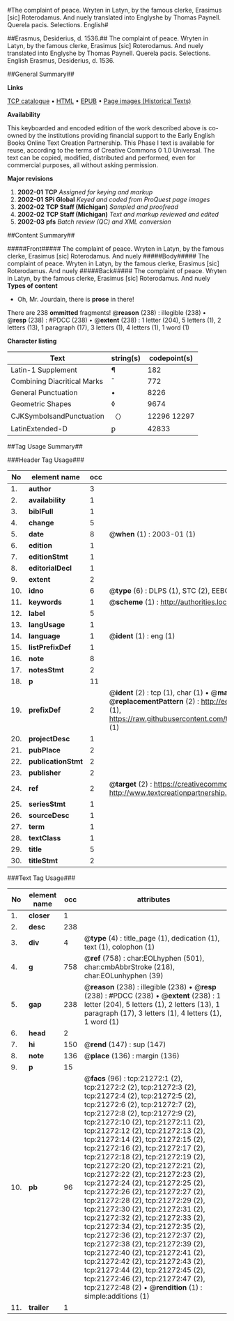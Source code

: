 #The complaint of peace. Wryten in Latyn, by the famous clerke, Erasimus [sic] Roterodamus. And nuely translated into Englyshe by Thomas Paynell. Querela pacis. Selections. English#

##Erasmus, Desiderius, d. 1536.##
The complaint of peace. Wryten in Latyn, by the famous clerke, Erasimus [sic] Roterodamus. And nuely translated into Englyshe by Thomas Paynell.
Querela pacis. Selections. English
Erasmus, Desiderius, d. 1536.

##General Summary##

**Links**

[TCP catalogue](http://www.ota.ox.ac.uk/tcp/)  • 
[HTML](http://tei.it.ox.ac.uk/tcp/Texts-HTML/free/A00/A00342.html)  • 
[EPUB](http://tei.it.ox.ac.uk/tcp/Texts-EPUB/free/A00/A00342.epub) • 
[Page images (Historical Texts)](https://data.historicaltexts.jisc.ac.uk/view?pubId=eebo-99855770e&pageId=eebo-99855770e-21272-1)

**Availability**

This keyboarded and encoded edition of the
	       work described above is co-owned by the institutions
	       providing financial support to the Early English Books
	       Online Text Creation Partnership. This Phase I text is
	       available for reuse, according to the terms of Creative
	       Commons 0 1.0 Universal. The text can be copied,
	       modified, distributed and performed, even for
	       commercial purposes, all without asking permission.

**Major revisions**

1. __2002-01__ __TCP__ *Assigned for keying and markup*
1. __2002-01__ __SPi Global__ *Keyed and coded from ProQuest page images*
1. __2002-02__ __TCP Staff (Michigan)__ *Sampled and proofread*
1. __2002-02__ __TCP Staff (Michigan)__ *Text and markup reviewed and edited*
1. __2002-03__ __pfs__ *Batch review (QC) and XML conversion*

##Content Summary##

#####Front#####
The complaint of peace. Wryten in Latyn, by the famous clerke, Erasimus [sic] Roterodamus. And nuely
#####Body#####
The complaint of peace. Wryten in Latyn, by the famous clerke, Erasimus [sic] Roterodamus. And nuely
#####Back#####
The complaint of peace. Wryten in Latyn, by the famous clerke, Erasimus [sic] Roterodamus. And nuely
**Types of content**

  * Oh, Mr. Jourdain, there is **prose** in there!

There are 238 **ommitted** fragments! 
 @__reason__ (238) : illegible (238)  •  @__resp__ (238) : #PDCC (238)  •  @__extent__ (238) : 1 letter (204), 5 letters (1), 2 letters (13), 1 paragraph (17), 3 letters (1), 4 letters (1), 1 word (1)

**Character listing**


|Text|string(s)|codepoint(s)|
|---|---|---|
|Latin-1 Supplement|¶|182|
|Combining             Diacritical Marks|̄|772|
|General Punctuation|•|8226|
|Geometric Shapes|◊|9674|
|CJKSymbolsandPunctuation|〈〉|12296 12297|
|LatinExtended-D|ꝑ|42833|

##Tag Usage Summary##

###Header Tag Usage###

|No|element name|occ|attributes|
|---|---|---|---|
|1.|__author__|3||
|2.|__availability__|1||
|3.|__biblFull__|1||
|4.|__change__|5||
|5.|__date__|8| @__when__ (1) : 2003-01 (1)|
|6.|__edition__|1||
|7.|__editionStmt__|1||
|8.|__editorialDecl__|1||
|9.|__extent__|2||
|10.|__idno__|6| @__type__ (6) : DLPS (1), STC (2), EEBO-CITATION (1), PROQUEST (1), VID (1)|
|11.|__keywords__|1| @__scheme__ (1) : http://authorities.loc.gov/ (1)|
|12.|__label__|5||
|13.|__langUsage__|1||
|14.|__language__|1| @__ident__ (1) : eng (1)|
|15.|__listPrefixDef__|1||
|16.|__note__|8||
|17.|__notesStmt__|2||
|18.|__p__|11||
|19.|__prefixDef__|2| @__ident__ (2) : tcp (1), char (1)  •  @__matchPattern__ (2) : ([0-9\-]+):([0-9IVX]+) (1), (.+) (1)  •  @__replacementPattern__ (2) : http://eebo.chadwyck.com/downloadtiff?vid=$1&page=$2 (1), https://raw.githubusercontent.com/textcreationpartnership/Texts/master/tcpchars.xml#$1 (1)|
|20.|__projectDesc__|1||
|21.|__pubPlace__|2||
|22.|__publicationStmt__|2||
|23.|__publisher__|2||
|24.|__ref__|2| @__target__ (2) : https://creativecommons.org/publicdomain/zero/1.0/ (1), http://www.textcreationpartnership.org/docs/. (1)|
|25.|__seriesStmt__|1||
|26.|__sourceDesc__|1||
|27.|__term__|1||
|28.|__textClass__|1||
|29.|__title__|5||
|30.|__titleStmt__|2||


###Text Tag Usage###

|No|element name|occ|attributes|
|---|---|---|---|
|1.|__closer__|1||
|2.|__desc__|238||
|3.|__div__|4| @__type__ (4) : title_page (1), dedication (1), text (1), colophon (1)|
|4.|__g__|758| @__ref__ (758) : char:EOLhyphen (501), char:cmbAbbrStroke (218), char:EOLunhyphen (39)|
|5.|__gap__|238| @__reason__ (238) : illegible (238)  •  @__resp__ (238) : #PDCC (238)  •  @__extent__ (238) : 1 letter (204), 5 letters (1), 2 letters (13), 1 paragraph (17), 3 letters (1), 4 letters (1), 1 word (1)|
|6.|__head__|2||
|7.|__hi__|150| @__rend__ (147) : sup (147)|
|8.|__note__|136| @__place__ (136) : margin (136)|
|9.|__p__|15||
|10.|__pb__|96| @__facs__ (96) : tcp:21272:1 (2), tcp:21272:2 (2), tcp:21272:3 (2), tcp:21272:4 (2), tcp:21272:5 (2), tcp:21272:6 (2), tcp:21272:7 (2), tcp:21272:8 (2), tcp:21272:9 (2), tcp:21272:10 (2), tcp:21272:11 (2), tcp:21272:12 (2), tcp:21272:13 (2), tcp:21272:14 (2), tcp:21272:15 (2), tcp:21272:16 (2), tcp:21272:17 (2), tcp:21272:18 (2), tcp:21272:19 (2), tcp:21272:20 (2), tcp:21272:21 (2), tcp:21272:22 (2), tcp:21272:23 (2), tcp:21272:24 (2), tcp:21272:25 (2), tcp:21272:26 (2), tcp:21272:27 (2), tcp:21272:28 (2), tcp:21272:29 (2), tcp:21272:30 (2), tcp:21272:31 (2), tcp:21272:32 (2), tcp:21272:33 (2), tcp:21272:34 (2), tcp:21272:35 (2), tcp:21272:36 (2), tcp:21272:37 (2), tcp:21272:38 (2), tcp:21272:39 (2), tcp:21272:40 (2), tcp:21272:41 (2), tcp:21272:42 (2), tcp:21272:43 (2), tcp:21272:44 (2), tcp:21272:45 (2), tcp:21272:46 (2), tcp:21272:47 (2), tcp:21272:48 (2)  •  @__rendition__ (1) : simple:additions (1)|
|11.|__trailer__|1||
